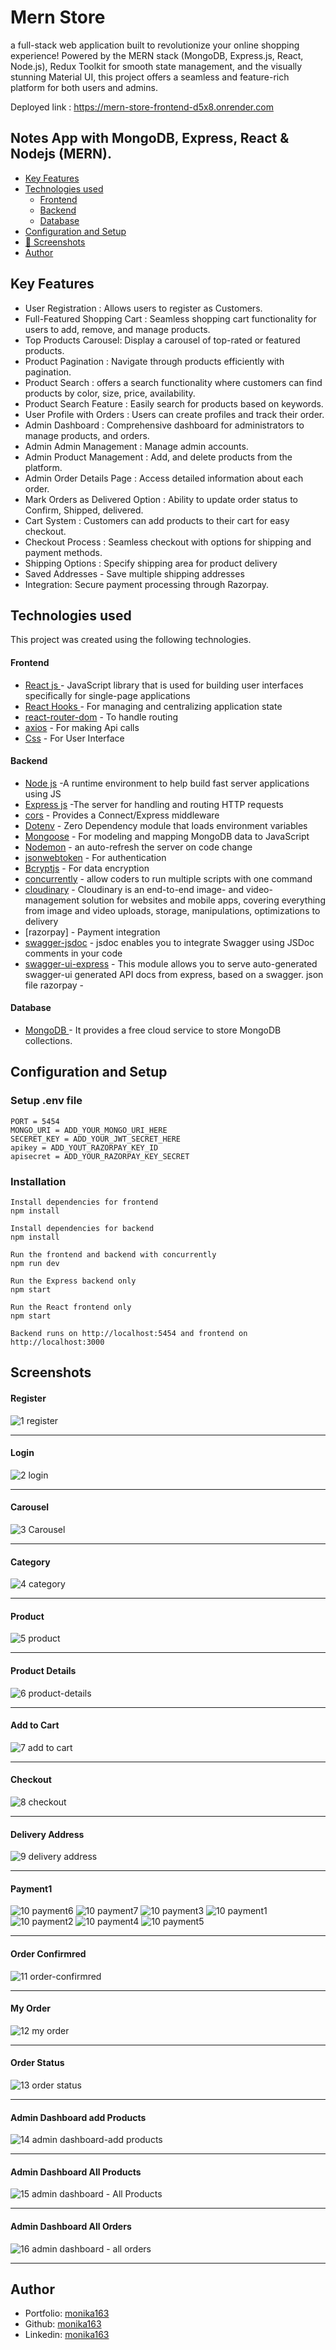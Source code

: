 # Mern Store

a full-stack web application built to revolutionize your online shopping experience! Powered by the MERN stack (MongoDB, Express.js, React, Node.js), Redux Toolkit for smooth state management, and the visually stunning Material UI, this project offers a seamless and feature-rich platform for both users and admins.

Deployed link : https://mern-store-frontend-d5x8.onrender.com

## Notes App with MongoDB, Express, React & Nodejs (MERN).

- [Key Features](#key-features)
- [Technologies used](#technologies-used)
  - [Frontend](#frontend)
  - [Backend](#backend)
  - [Database](#database)
- [Configuration and Setup](#configuration-and-setup)
- [📸 Screenshots](#screenshots)
- [Author](#author)

## Key Features

- User Registration : Allows users to register as Customers.
- Full-Featured Shopping Cart : Seamless shopping cart functionality for users to add, remove, and manage products.
- Top Products Carousel: Display a carousel of top-rated or featured products.
- Product Pagination : Navigate through products efficiently with pagination.
- Product Search : offers a search functionality where customers can find products by
  color, size, price, availability.
- Product Search Feature : Easily search for products based on keywords.
- User Profile with Orders : Users can create profiles and track their order.
- Admin Dashboard : Comprehensive dashboard for administrators to manage products, and orders.
- Admin Admin Management : Manage admin accounts.
- Admin Product Management : Add, and delete products from the platform.
- Admin Order Details Page : Access detailed information about each order.
- Mark Orders as Delivered Option : Ability to update order status to Confirm, Shipped, delivered.
- Cart System : Customers can add products to their cart for easy checkout.
- Checkout Process : Seamless checkout with options for shipping and payment methods.
- Shipping Options : Specify shipping area for product delivery
- Saved Addresses - Save multiple shipping addresses
- Integration: Secure payment processing through Razorpay.

## Technologies used

This project was created using the following technologies.

#### Frontend

- [React js ](https://www.npmjs.com/package/react) - JavaScript library that is used for building user interfaces specifically for single-page applications
- [React Hooks ](https://reactjs.org/docs/hooks-intro.html) - For managing and centralizing application state
- [react-router-dom](https://www.npmjs.com/package/react-router-dom) - To handle routing
- [axios](https://www.npmjs.com/package/axios) - For making Api calls
- [Css](https://developer.mozilla.org/en-US/docs/Web/CSS) - For User Interface

#### Backend

- [Node js](https://nodejs.org/en/) -A runtime environment to help build fast server applications using JS
- [Express js](https://www.npmjs.com/package/express) -The server for handling and routing HTTP requests
- [cors](https://www.npmjs.com/package/cors) - Provides a Connect/Express middleware
- [Dotenv](https://www.npmjs.com/package/dotenv) - Zero Dependency module that loads environment variables
- [Mongoose](https://mongoosejs.com/) - For modeling and mapping MongoDB data to JavaScript
- [Nodemon](https://www.npmjs.com/package/nodemon) - an auto-refresh the server on code change
- [jsonwebtoken](https://www.npmjs.com/package/jsonwebtoken) - For authentication
- [Bcryptjs](https://www.npmjs.com/package/bcryptjs) - For data encryption
- [concurrently](https://www.npmjs.com/package/concurrently) - allow coders to run multiple scripts with one command
- [cloudinary](https://www.npmjs.com/package/cloudinary) - Cloudinary is an end-to-end image- and video-management solution for websites and mobile apps, covering everything from image and video uploads, storage, manipulations, optimizations to delivery
- [razorpay] - Payment integration
- [swagger-jsdoc](https://www.npmjs.com/package/swagger-jsdoc) - jsdoc enables you to integrate Swagger using JSDoc comments in your code
- [swagger-ui-express](https://www.npmjs.com/package/swagger-ui-express) - This module allows you to serve auto-generated swagger-ui generated API docs from express, based on a swagger. json file
  razorpay -

#### Database

- [MongoDB ](https://www.mongodb.com/) - It provides a free cloud service to store MongoDB collections.

## Configuration and Setup

### Setup .env file

```shell
PORT = 5454
MONGO_URI = ADD_YOUR_MONGO_URI_HERE
SECERET_KEY = ADD_YOUR_JWT_SECRET_HERE
apikey = ADD_YOUT_RAZORPAY_KEY_ID
apisecret = ADD_YOUR_RAZORPAY_KEY_SECRET

```

### Installation

```shell
Install dependencies for frontend
npm install

Install dependencies for backend
npm install

Run the frontend and backend with concurrently
npm run dev

Run the Express backend only
npm start

Run the React frontend only
npm start

Backend runs on http://localhost:5454 and frontend on http://localhost:3000
```

## Screenshots

#### Register

![1 register](https://github.com/user-attachments/assets/231a3663-44c5-4bec-a542-b3c258e5db8e)

---

#### Login

![2 login](https://github.com/user-attachments/assets/da7bdd99-1093-4d84-b309-6d78572f05c5)

---

#### Carousel

![3 Carousel](https://github.com/user-attachments/assets/1e52dd34-1a78-436d-b103-4c7639ec2927)

---

#### Category

![4 category](https://github.com/user-attachments/assets/82449ac7-261c-4187-88c1-fe37b7ffbc89)

---

#### Product

![5 product](https://github.com/user-attachments/assets/34a31b5c-476f-465c-b96b-3f3ecd45da72)

---

#### Product Details

![6 product-details](https://github.com/user-attachments/assets/0ec735b9-8d1b-4c41-a805-9c4e44d0a26f)

---

#### Add to Cart

![7 add to cart](https://github.com/user-attachments/assets/38d0083b-8ee5-441d-989f-f624a26162fd)

---

#### Checkout

![8 checkout](https://github.com/user-attachments/assets/849edbb6-a387-48a7-82bf-79b7962e2b69)

---

#### Delivery Address

![9  delivery address](https://github.com/user-attachments/assets/173da7b6-39e2-42ba-921f-9e9dcdd3b84b)

---

#### Payment1

![10 payment6](https://github.com/user-attachments/assets/514f542b-fb9b-45b6-8ae2-f992e24c8a1e)
![10 payment7](https://github.com/user-attachments/assets/8bab21a2-683e-4abf-a12b-9e8e79bdc205)
![10 payment3](https://github.com/user-attachments/assets/6741fbc5-dcbb-489d-a725-d30c3ab9f69f)
![10  payment1](https://github.com/user-attachments/assets/fb143648-b56b-4ab5-abd8-9729c0c6357f)
![10 payment2](https://github.com/user-attachments/assets/e88c7519-39cb-45ef-9fc1-d53d6bd9ec49)
![10 payment4](https://github.com/user-attachments/assets/b85fa006-c136-42c8-bb17-70bfef57bff5)
![10 payment5](https://github.com/user-attachments/assets/f9de63ed-2bd8-44ff-907a-45bc232d8647)

---

#### Order Confirmred

![11 order-confirmred](https://github.com/user-attachments/assets/27a440a7-ef64-4101-a64e-7da9258cd858)

---

#### My Order

![12  my order](https://github.com/user-attachments/assets/c1f005cf-9179-4c54-8f6e-33f5371f3cd4)

---

#### Order Status

![13 order status](https://github.com/user-attachments/assets/072f8cd6-07cc-4c11-a195-1eb6c74e7874)

---

#### Admin Dashboard add Products

![14  admin dashboard-add products](https://github.com/user-attachments/assets/a506ad94-ee7c-41fd-9181-7c06cb794da0)

---

#### Admin Dashboard All Products

![15  admin dashboard - All Products](https://github.com/user-attachments/assets/0b863717-6502-4935-bfbc-6cc6494cc307)

---

#### Admin Dashboard All Orders

![16  admin dashboard - all orders](https://github.com/user-attachments/assets/40f85f36-ff8d-4142-acad-7344de60d9ee)

---

## Author

- Portfolio: [monika163](----)
- Github: [monika163](https://github.com/monika163)
- Linkedin: [monika163](https://www.linkedin.com/in/monika-dewangan-78a427149/)
